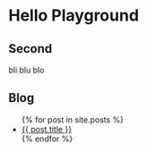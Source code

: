 # Hello Playground

## Second

bli blu blo

## Blog

<ul>
  {% for post in site.posts %}
    <li>
      <a href="/playground/{{ post.url }}">{{ post.title }}</a>
    </li>
  {% endfor %}
</ul>

